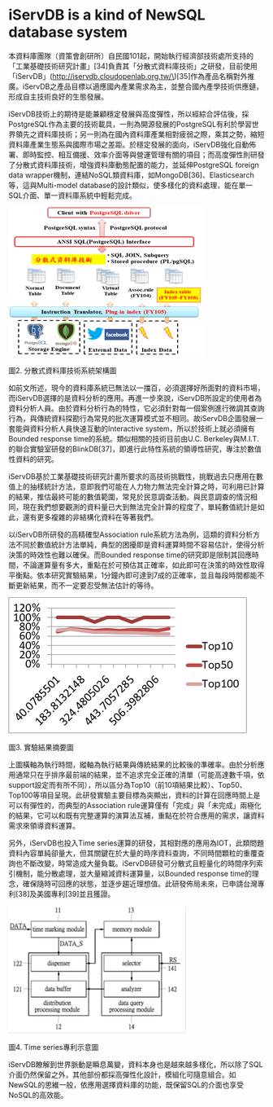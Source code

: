 # **iServDB is a kind of NewSQL database system**

本資料庫團隊（資策會創研所）自民國101起，開始執行經濟部技術處所支持的「工業基礎技術研究計畫」\[34\]負責其「分散式資料庫技術」之研發，目前使用「iServDB」\(http://iservdb.cloudopenlab.org.tw/\)\[35\]作為產品名稱對外推廣。iServDB之產品目標以適應國內產業需求為主，並整合國內產學技術供應鏈，形成自主技術良好的生態發展。

iServDB技術上的期待是能兼顧穩定發展與高度彈性，所以經綜合評估後，採PostgreSQL作為主要的技術載具，一則為開源發展的PostgreSQL有利於學習世界領先之資料庫技術；另一則為在國內資料庫產業相對疲弱之際，乘其之勢，縮短資料庫產業生態系與國際市場之差距。於穩定發展的面向，iServDB強化自動佈署、即時監控、相互備援、效率介面等與營運管理有關的項目；而高度彈性則研發了分散式資料庫技術，增強資料庫動態配置的能力，並延伸PostgreSQL foreign data wrapper機制，連結NoSQL類資料庫，如MongoDB\[36\]、Elasticsearch等，這與Multi-model database的設計類似，使多樣化的資料處理，能在單一SQL介面、單一資料庫系統中輕鬆完成。

![](/assets/iservdb.png)

圖2. 分散式資料庫技術系統架構圖

如前文所述，現今的資料庫系統已無法以一擋百，必須選擇好所面對的資料市場，而iServDB選擇的是資料分析的應用。再進一步來說，iServDB所設定的使用者為資料分析人員。由於資料分析行為的特性，它必須針對每一個案例進行微調其查詢行為，與傳統資料探勘行為常見的批次運算模式並不相同。故iServDB企圖發展一套能與資料分析人員快速互動的Interactive system，所以於技術上就必須擁有Bounded response time的系統。類似相關的技術目前由U.C. Berkeley與M.I.T.的聯合實驗室研發的BlinkDB\[37\]，即進行此特性系統的領導性研究，專注於數值性資料的研究。

iServDB基於工業基礎技術研究計畫所要求的高技術挑戰性，挑戰過去只應用在數值上的抽樣統計方法，意即我們可能在人力物力無法完全計算之時，可利用已計算的結果，推估最終可能的數值範圍，常見於民意調查活動。與民意調查的情況相同，現在我們想要觀測的資料量已大到無法完全計算的程度了，單純數值統計是如此，還有更多複雜的非結構化資料在等著我們。

以iServDB所研發的高精確型Association rule系統方法為例，這類的資料分析方法不同於數值統計方法單純，典型的困擾即是資料運算時間不容易估計，使得分析決策的時效性也難以確保。而Bounded response time的研究即是限制其回應時間，不論運算量有多大，重點在於可預估其正確率，如此即可在決策的時效性取得平衡點。依本研究實驗結果，1分鐘內即可達到7成的正確率，並且每段時間都能不斷更新結果，而不一定要忍受無法估計的等待。

![](/assets/iservdb_experiments.png)

圖3. 實驗結果摘要圖

上圖橫軸為執行時間，縱軸為執行結果與傳統結果的比較後的準確率。由於分析應用通常只在乎排序最前端的結果，並不追求完全正確的清單（可能高達數千項，依support設定而有所不同），所以區分為Top10（前10項結果比較）、Top50、Top100等項目呈現。此研發實驗主要目標為突顯出，資料的計算在回應時間上是可以有彈性的，而典型的Association rule運算僅有「完成」與「未完成」兩極化的結果，它可以和既有完整運算的演算法互補，重點在於符合應用的需求，讓資料需求來領導資料運算。

另外，iServDB也投入Time series運算的研發，其相對應的應用為IOT，此類問題資料內容單純卻量大，但其關鍵在於大量的時序資料查詢，不同時間顆粒的重覆查詢也不斷改變，時常造成大量負載。iServDB研發可分散式且輕量化的時間序列索引機制，能分散處理，並大量縮減資料運算量，以Bounded response time的理念，確保隨時可回應的狀態，並逐步趨近理想值。此研發佈局未來，已申請台灣專利\[38\]及美國專利\[39\]並且獲證。

![](/assets/iservdb_timeseries.png)

圖4. Time series專利示意圖

iServDB瞭解到世界脈動是瞬息萬變，資料本身也是越來越多樣化，所以除了SQL介面仍然保留之外，其他部份都採高彈性化設計，模組化可隨意組合。如NewSQL的思維一般，依應用選擇資料庫的功能，既保留SQL的介面也享受NoSQL的高效能。

